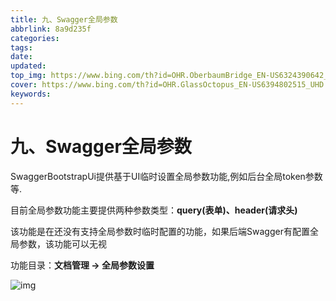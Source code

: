 ```yaml
---
title: 九、Swagger全局参数
abbrlink: 8a9d235f
categories: 
tags: 
date: 
updated: 
top_img: https://www.bing.com/th?id=OHR.OberbaumBridge_EN-US6324390642_UHD.jpg
cover: https://www.bing.com/th?id=OHR.GlassOctopus_EN-US6394802515_UHD.jpg
keywords: 
---
```

# 九、Swagger全局参数

SwaggerBootstrapUi提供基于UI临时设置全局参数功能,例如后台全局token参数等.

目前全局参数功能主要提供两种参数类型：**query(表单)、header(请求头)**

该功能是在还没有支持全局参数时临时配置的功能，如果后端Swagger有配置全局参数，该功能可以无视

功能目录：**文档管理 -> 全局参数设置**

![img](https://s3.uuu.ovh/imgs/2022/06/12/485ba2123a852858.png)